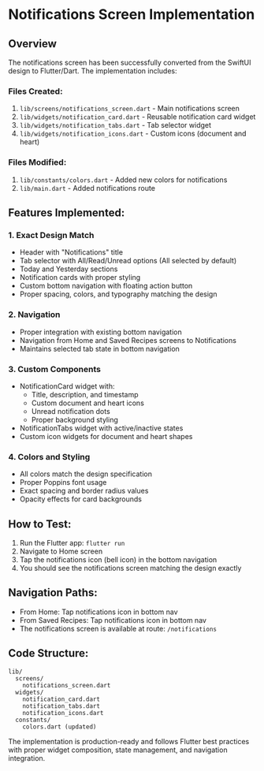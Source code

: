 # Notifications Screen Implementation

## Overview
The notifications screen has been successfully converted from the SwiftUI design to Flutter/Dart. The implementation includes:

### Files Created:
1. `lib/screens/notifications_screen.dart` - Main notifications screen
2. `lib/widgets/notification_card.dart` - Reusable notification card widget
3. `lib/widgets/notification_tabs.dart` - Tab selector widget
4. `lib/widgets/notification_icons.dart` - Custom icons (document and heart)

### Files Modified:
1. `lib/constants/colors.dart` - Added new colors for notifications
2. `lib/main.dart` - Added notifications route

## Features Implemented:

### 1. Exact Design Match
- Header with "Notifications" title
- Tab selector with All/Read/Unread options (All selected by default)
- Today and Yesterday sections
- Notification cards with proper styling
- Custom bottom navigation with floating action button
- Proper spacing, colors, and typography matching the design

### 2. Navigation
- Proper integration with existing bottom navigation
- Navigation from Home and Saved Recipes screens to Notifications
- Maintains selected tab state in bottom navigation

### 3. Custom Components
- NotificationCard widget with:
  - Title, description, and timestamp
  - Custom document and heart icons
  - Unread notification dots
  - Proper background styling
- NotificationTabs widget with active/inactive states
- Custom icon widgets for document and heart shapes

### 4. Colors and Styling
- All colors match the design specification
- Proper Poppins font usage
- Exact spacing and border radius values
- Opacity effects for card backgrounds

## How to Test:

1. Run the Flutter app: `flutter run`
2. Navigate to Home screen
3. Tap the notifications icon (bell icon) in the bottom navigation
4. You should see the notifications screen matching the design exactly

## Navigation Paths:
- From Home: Tap notifications icon in bottom nav
- From Saved Recipes: Tap notifications icon in bottom nav
- The notifications screen is available at route: `/notifications`

## Code Structure:
```
lib/
  screens/
    notifications_screen.dart
  widgets/
    notification_card.dart
    notification_tabs.dart
    notification_icons.dart
  constants/
    colors.dart (updated)
```

The implementation is production-ready and follows Flutter best practices with proper widget composition, state management, and navigation integration.
